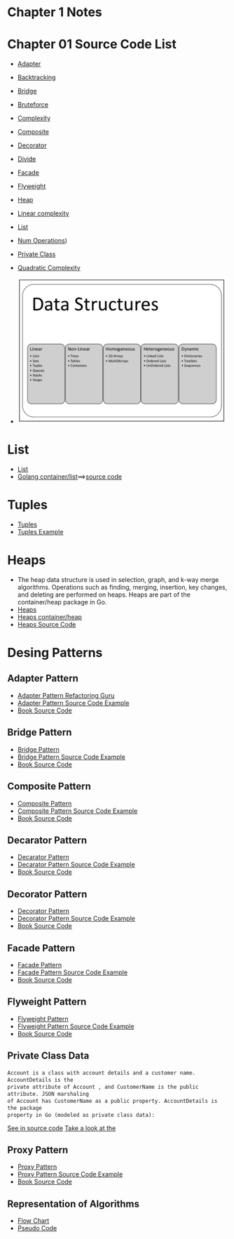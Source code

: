 # Chapter 1 Notes

# Chapter 01 Source Code List

* [Adapter](./adapter.go)
* [Backtracking](./backtracking.go)
* [Bridge](./bridge.go)
* [Bruteforce](./bruteforce.go)
* [Complexity](./complexity.go)
* [Composite](./composite.go)
* [Decorator](./decorator.go)
* [Divide](divede.go)
* [Facade](./facade.go)
* [Flyweight](./flyweight.go)
* [Heap](./heap.go)
* [Linear complexity](./linear_complexity.go)
* [List](./list.go)
* [Num Operations](./num_operations.go))
* [Private Class](./privateclass.go)
* [Quadratic Complexity](./quadratic_complexity.go) 

* ![Datastructures](./img/1.png)

# List

* [List](./list.go)
* [Golang container/list](https://pkg.go.dev/container/list)==>[source code](https://cs.opensource.google/go/go/+/refs/tags/go1.18.4:src/container/list/list.go)

# Tuples

* [Tuples](./tuples.go)
* [Tuples Example](https://codesource.io/how-to-use-tuple-in-golang/)
  
# Heaps

* The heap data structure is used in selection, graph, and k-way merge algorithms. Operations such as finding,
merging, insertion, key changes, and deleting are performed on heaps. Heaps are part of
the container/heap package in Go. 
* [Heaps](./heap.go)
* [Heaps container/heap](https://pkg.go.dev/container/heap)
* [Heaps Source Code](https://github.com/cs.opensource.google/go/go/+/refs/tags/go1.18.4:src/container/heap/heap.go;drc=2580d0e08d5e9f979b943758d3c49877fb2324cb;l=32)


# Desing Patterns

## Adapter Pattern

* [Adapter Pattern Refactoring Guru](https://refactoring.guru/design-patterns/adapter)
* [Adapter Pattern Source Code Example](https://refactoring.guru/design-patterns/adapter/go/example)
* [Book Source Code](./adapter.go)

## Bridge Pattern

* [Bridge Pattern](https://refactoring.guru/design-patterns/bridge)
* [Bridge Pattern Source Code Example](https://refactoring.guru/design-patterns/bridge/go/example)
* [Book Source Code](./bridge.go)

## Composite Pattern

* [Composite Pattern](https://refactoring.guru/design-patterns/composite)
* [Composite Pattern Source Code Example](https://refactoring.guru/design-patterns/composite/go/example)
* [Book Source Code](./composite.go)

## Decarator Pattern

* [Decarator Pattern](https://refactoring.guru/design-patterns/decorator)
* [Decarator Pattern Source Code Example](https://refactoring.guru/design-patterns/decorator/go/example)
* [Book Source Code](./decorator.go)

## Decorator Pattern

* [Decorator Pattern](https://refactoring.guru/design-patterns/decorator)
* [Decorator Pattern Source Code Example](https://refactoring.guru/design-patterns/decorator/go/example)
* [Book Source Code](./decorator.go)


## Facade Pattern

* [Facade Pattern](https://refactoring.guru/design-patterns/facade)
* [Facade Pattern Source Code Example](https://refactoring.guru/design-patterns/facade/go/example)
* [Book Source Code](./facade.go)

## Flyweight Pattern

* [Flyweight Pattern](https://refactoring.guru/design-patterns/)
* [Flyweight Pattern Source Code Example](https://refactoring.guru/design-patterns/flyweight/go/example)
* [Book Source Code](./flyweight.go)

## Private Class Data

```
Account is a class with account details and a customer name. AccountDetails is the
private attribute of Account , and CustomerName is the public attribute. JSON marshaling
of Account has CustomerName as a public property. AccountDetails is the package
property in Go (modeled as private class data):
``` 
[See in source code](./privatDataeclass.go)
[Take a look at the](https://stackoverflow.com/a/69098785/6946237)

## Proxy Pattern

* [Proxy Pattern](https://refactoring.guru/design-patterns/proxy)
* [Proxy Pattern Source Code Example](https://refactoring.guru/design-patterns/proxy/go/example)
* [Book Source Code](./proxy.go)

## Representation of Algorithms

* [Flow Chart](https://en.wikipedia.org/wiki/Flowchart)
* [Pseudo Code](https://en.wikipedia.org/wiki/Pseudocode)
  
